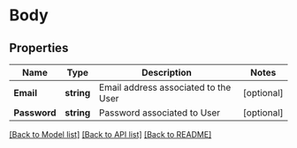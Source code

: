 # Body

## Properties
Name | Type | Description | Notes
------------ | ------------- | ------------- | -------------
**Email** | **string** | Email address associated to the User | [optional] 
**Password** | **string** | Password associated to User | [optional] 

[[Back to Model list]](../README.md#documentation-for-models) [[Back to API list]](../README.md#documentation-for-api-endpoints) [[Back to README]](../README.md)


